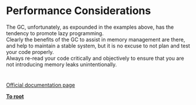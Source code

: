 # Performance Considerations




<div class="phpcode"><span class="html">
The GC, unfortunately, as expounded in the examples above, has the tendency to promote lazy programming.<br>Clearly the benefits of the GC to assist in memory management are there, and help to maintain a stable system, but it is no excuse to not plan and test your code properly.<br>Always re-read your code critically and objectively to ensure that you are not introducing memory leaks unintentionally.</span>
</div>
  

#

[Official documentation page](https://www.php.net/manual/en/features.gc.performance-considerations.php)

**[To root](/)**